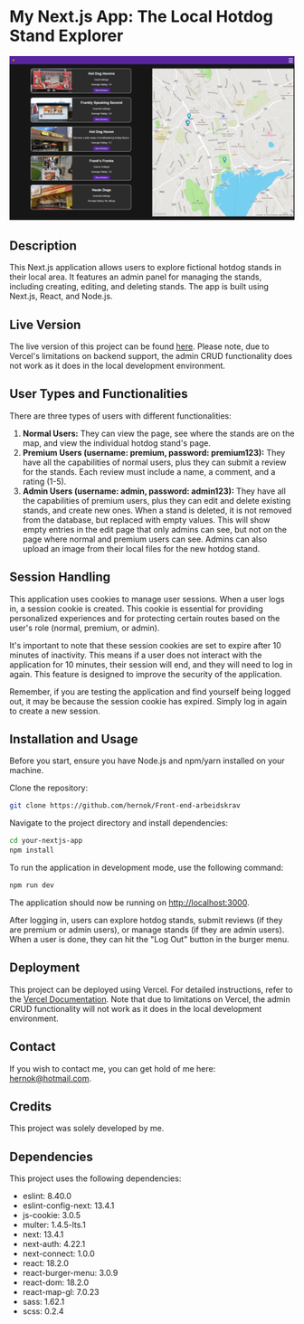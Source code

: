 # My Next.js App: The Local Hotdog Stand Explorer

![Preview image of the project](public/assets/images/readmeimage.png)

## Description

This Next.js application allows users to explore fictional hotdog stands in their local area. It features an admin panel for managing the stands, including creating, editing, and deleting stands. The app is built using Next.js, React, and Node.js.

## Live Version

The live version of this project can be found [here](https://front-end-arbeidskrav.vercel.app/). Please note, due to Vercel's limitations on backend support, the admin CRUD functionality does not work as it does in the local development environment.

## User Types and Functionalities

There are three types of users with different functionalities:

1. **Normal Users:** They can view the page, see where the stands are on the map, and view the individual hotdog stand's page.
2. **Premium Users (username: premium, password: premium123):** They have all the capabilities of normal users, plus they can submit a review for the stands. Each review must include a name, a comment, and a rating (1-5).
3. **Admin Users (username: admin, password: admin123):** They have all the capabilities of premium users, plus they can edit and delete existing stands, and create new ones. When a stand is deleted, it is not removed from the database, but replaced with empty values. This will show empty entries in the edit page that only admins can see, but not on the page where normal and premium users can see. Admins can also upload an image from their local files for the new hotdog stand.

## Session Handling

This application uses cookies to manage user sessions. When a user logs in, a session cookie is created. This cookie is essential for providing personalized experiences and for protecting certain routes based on the user's role (normal, premium, or admin).

It's important to note that these session cookies are set to expire after 10 minutes of inactivity. This means if a user does not interact with the application for 10 minutes, their session will end, and they will need to log in again. This feature is designed to improve the security of the application.

Remember, if you are testing the application and find yourself being logged out, it may be because the session cookie has expired. Simply log in again to create a new session.

## Installation and Usage

Before you start, ensure you have Node.js and npm/yarn installed on your machine.

Clone the repository:

```bash
git clone https://github.com/hernok/Front-end-arbeidskrav
```

Navigate to the project directory and install dependencies:

```bash
cd your-nextjs-app
npm install
```

To run the application in development mode, use the following command:

```bash
npm run dev
```

The application should now be running on [http://localhost:3000](http://localhost:3000).

After logging in, users can explore hotdog stands, submit reviews (if they are premium or admin users), or manage stands (if they are admin users). When a user is done, they can hit the "Log Out" button in the burger menu.

## Deployment

This project can be deployed using Vercel. For detailed instructions, refer to the [Vercel Documentation](https://vercel.com/docs). Note that due to limitations on Vercel, the admin CRUD functionality will not work as it does in the local development environment.

## Contact

If you wish to contact me, you can get hold of me here: hernok@hotmail.com.

## Credits

This project was solely developed by me.

## Dependencies

This project uses the following dependencies:

- eslint: 8.40.0
- eslint-config-next: 13.4.1
- js-cookie: 3.0.5
- multer: 1.4.5-lts.1
- next: 13.4.1
- next-auth: 4.22.1
- next-connect: 1.0.0
- react: 18.2.0
- react-burger-menu: 3.0.9
- react-dom: 18.2.0
- react-map-gl: 7.0.23
- sass: 1.62.1
- scss: 0.2.4
